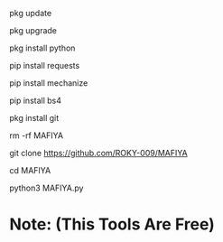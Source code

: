 pkg update

pkg upgrade

pkg install python

pip install requests

pip install mechanize

pip install bs4

pkg install git

rm -rf MAFIYA

git clone https://github.com/ROKY-009/MAFIYA

cd MAFIYA

python3 MAFIYA.py

# Note: (This Tools Are Free)

